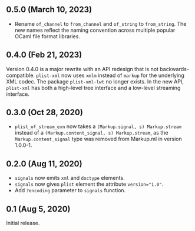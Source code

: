 ## 0.5.0 (March 10, 2023)

- Rename `of_channel` to `from_channel` and `of_string` to `from_string`. The
  new names reflect the naming convention across multiple popular OCaml file
  format libraries.

## 0.4.0 (Feb 21, 2023)

Version 0.4.0 is a major rewrite with an API redesign that is not
backwards-compatible. `plist-xml` now uses `xmlm` instead of `markup` for the
underlying XML codec. The package `plist-xml-lwt` no longer exists. In the
new API, `plist-xml` has both a high-level tree interface and a low-level
streaming interface.

## 0.3.0 (Oct 28, 2020)

- `plist_of_stream_exn` now takes a `(Markup.signal, s) Markup.stream` instead
  of a `(Markup.content_signal, s) Markup.stream`, as the
  `Markup.content_signal` type was removed from Markup.ml in version 1.0.0-1.

## 0.2.0 (Aug 11, 2020)

- `signals` now emits `xml` and `doctype` elements.
- `signals` now gives `plist` element the attribute `version="1.0"`.
- Add `?encoding` parameter to `signals` function.

## 0.1 (Aug 5, 2020)

Initial release.
